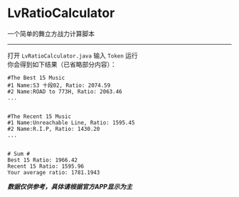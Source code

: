 # LvRatioCalculator
一个简单的舞立方战力计算脚本  

---
打开 `LvRatioCalculator.java` 输入 `Token` 运行  
你会得到如下结果（已省略部分内容）：
```text
#The Best 15 Music
#1 Name:S3 十段02, Ratio: 2074.59
#2 Name:ROAD to 773H, Ratio: 2063.46
...


#The Recent 15 Music
#1 Name:Unreachable Line, Ratio: 1595.45
#2 Name:R.I.P, Ratio: 1430.20
...


# Sum #
Best 15 Ratio: 1966.42
Recent 15 Ratio: 1595.96
Your average ratio: 1781.1943
```

***数据仅供参考，具体请根据官方APP显示为主***